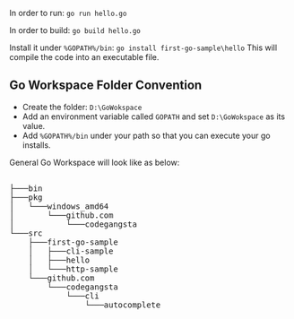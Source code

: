 In order to run: `go run hello.go`

In order to build: `go build hello.go`

Install it under `%GOPATH%/bin`: `go install first-go-sample\hello` This will compile the code into an executable file.

## Go Workspace Folder Convention

 - Create the folder: `D:\GoWokspace`
 - Add an environment variable called `GOPATH` and set `D:\GoWokspace` as its value.
 - Add `%GOPATH%/bin` under your path so that you can execute your go installs.

General Go Workspace will look like as below:

<pre>

├───bin
├───pkg
│   └───windows_amd64
│       └───github.com
│           └───codegangsta
└───src
    ├───first-go-sample
    │   ├───cli-sample
    │   ├───hello
    │   └───http-sample
    └───github.com
        └───codegangsta
            └───cli
                └───autocomplete
</pre>